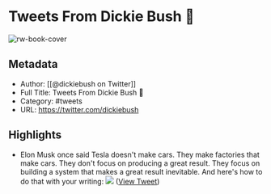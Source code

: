 # Tweets From Dickie Bush 🚢

![rw-book-cover](https://pbs.twimg.com/profile_images/1369375779478462473/oA5oDI8V.jpg)

## Metadata
- Author: [[@dickiebush on Twitter]]
- Full Title: Tweets From Dickie Bush 🚢
- Category: #tweets
- URL: https://twitter.com/dickiebush

## Highlights
- Elon Musk once said Tesla doesn't make cars. 
  They make factories that make cars. 
  They don't focus on producing a great result.
  They focus on building a system that makes a great result inevitable. 
  And here's how to do that with your writing: 
  ![](https://pbs.twimg.com/media/FCJat2cX0AA0z5f.jpg) ([View Tweet](https://twitter.com/dickiebush/status/1450821776385187841))
